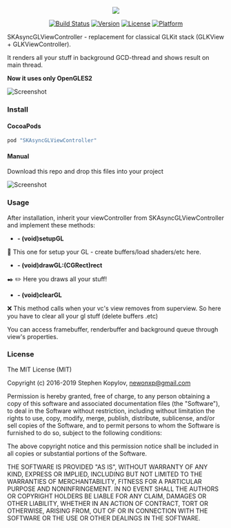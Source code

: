 <p align="center">
  <img src="misc/logo.png"/>
</p>



<p align="center">
<a href="https://travis-ci.org/stephenkopylov/SKAsyncGLViewController"><img src="https://travis-ci.org/stephenkopylov/SKAsyncGLViewController.svg" alt="Build Status"/></a>
<a href="http://cocoapods.org/pods/SKAsyncGLViewController"><img src="https://img.shields.io/cocoapods/v/SKAsyncGLViewController.svg?style=flat" alt="Version"/></a>
<a href="http://cocoapods.org/pods/SKAsyncGLViewController"><img src="https://img.shields.io/cocoapods/l/SKAsyncGLViewController.svg?style=flat" alt="License"/></a>  
<a href="http://cocoapods.org/pods/SKAsyncGLViewController"><img src="https://img.shields.io/badge/platform-ios-brightgreen.svg?style=flat" alt="Platform"/></a>  
</p>

SKAsyncGLViewController - replacement for classical GLKit stack (GLKView + GLKViewController). 

It renders all your stuff in background GCD-thread and shows result on main thread.

**Now it uses only OpenGLES2**

![Screenshot](misc/demo.gif)


### Install
#### CocoaPods
```ruby
pod "SKAsyncGLViewController"
```

#### Manual
Download this repo and drop this files into your project

![Screenshot](misc/screen1.png)

### Usage
After installation, inherit your viewController from SKAsyncGLViewController and implement these methods:

- **- (void)setupGL** 

:wrench: This one for setup your GL - create buffers/load shaders/etc here.
- **- (void)drawGL:(CGRect)rect**

:black_nib: :pencil2: Here you draws all your stuff!
- **- (void)clearGL**

:x: This method calls when your vc's view removes from superview. So here you have to clear all your gl stuff (delete buffers .etc)


You can access framebuffer, renderbuffer and background queue through view's properties.



### License
The MIT License (MIT)

Copyright (c) 2016-2019 Stephen Kopylov, newonxp@gmail.com

Permission is hereby granted, free of charge, to any person obtaining a copy of
this software and associated documentation files (the "Software"), to deal in
the Software without restriction, including without limitation the rights to
use, copy, modify, merge, publish, distribute, sublicense, and/or sell copies of
the Software, and to permit persons to whom the Software is furnished to do so,
subject to the following conditions:

The above copyright notice and this permission notice shall be included in all
copies or substantial portions of the Software.

THE SOFTWARE IS PROVIDED "AS IS", WITHOUT WARRANTY OF ANY KIND, EXPRESS OR
IMPLIED, INCLUDING BUT NOT LIMITED TO THE WARRANTIES OF MERCHANTABILITY, FITNESS
FOR A PARTICULAR PURPOSE AND NONINFRINGEMENT. IN NO EVENT SHALL THE AUTHORS OR
COPYRIGHT HOLDERS BE LIABLE FOR ANY CLAIM, DAMAGES OR OTHER LIABILITY, WHETHER
IN AN ACTION OF CONTRACT, TORT OR OTHERWISE, ARISING FROM, OUT OF OR IN
CONNECTION WITH THE SOFTWARE OR THE USE OR OTHER DEALINGS IN THE SOFTWARE.

